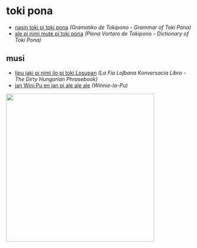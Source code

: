 # toki pona

* [nasin toki pi toki pona](nasin-toki.md) *(Gramatiko de Tokipono - Grammar of Toki Pona)*
* [ale pi nimi mute pi toki pona](ale-pi-nimi-mute.md) *(Plena Vortaro de Tokipono - Dictionary of Toki Pona)*

## musi

* [lipu jaki pi nimi ilo pi toki Losupan](musi/lipu-jaki-pi-nimi-ilo-pi-toki-losupan.md) *(La Fia Loĵbana Konversacia Libro - The Dirty Hungarian Phrasebook)*
* [jan Wini Pu en jan pi ale ale ale](musi/jan-wini-pu-en-jan-pi-ale-ale-ale.md) *(Winnie-la-Pu)*

<img src="https://github.com/stefichjo/toki-pona/blob/master/musi/sitelen/o-pilin-pona-o-pu.jpg?raw=true" height="400">
